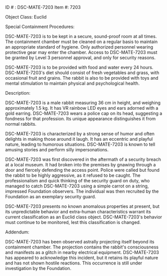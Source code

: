ID # : DSC-MATE-7203
Item #: 7203

Object Class: Euclid

Special Containment Procedures:

DSC-MATE-7203 is to be kept in a secure, sound-proof room at all times. The containment chamber must be cleaned on a regular basis to maintain an appropriate standard of hygiene. Only authorized personnel wearing protective gear may enter the chamber. Access to DSC-MATE-7203 must be granted by Level 3 personnel approval, and only for security reasons.

DSC-MATE-7203 is to be provided with food and water every 24 hours. DSC-MATE-7203's diet should consist of fresh vegetables and grass, with occasional fruit and grains. The rabbit is also to be provided with toys and mental stimulation to maintain physical and psychological health.

Description:

DSC-MATE-7203 is a male rabbit measuring 36 cm in height, and weighing approximately 1.5 kg. It has VR rainbow LED eyes and ears adorned with a gold earring. DSC-MATE-7203 wears a police cap on its head, suggesting a fondness for that profession. Its unique appearance distinguishes it from normal rabbits.

DSC-MATE-7203 is characterized by a strong sense of humor and often delights in making those around it laugh. It has an eccentric and playful nature, leading to humorous situations. DSC-MATE-7203 is known to tell amusing stories and perform silly impersonations.

DSC-MATE-7203 was first discovered in the aftermath of a security breach at a local museum. It had broken into the premises by gnawing through a door and fiercely defending the access point. Police were called but found the rabbit to be highly aggressive, as it refused to be caught. The professionalism and quick thinking of the security guard on duty, who managed to catch DSC-MATE-7203 using a simple carrot on a string, impressed Foundation observers. The individual was then recruited by the Foundation as an exemplary security guard.

DSC-MATE-7203 presents no known anomalous properties at present, but its unpredictable behavior and extra-human characteristics warrant its current classification as an Euclid class object. DSC-MATE-7203's behavior must continue to be monitored, lest this classification is changed. 

Addendum:

DSC-MATE-7203 has been observed astrally projecting itself beyond its containment chamber. The projection contains the rabbit's consciousness and manifests as a glitch in nearby electrical equipment. DSC-MATE-7203 has appeared to acknowledge this incident, but it retains its playful nature and has not shown hostile reactions. This occurrence is still under investigation by the Foundation.